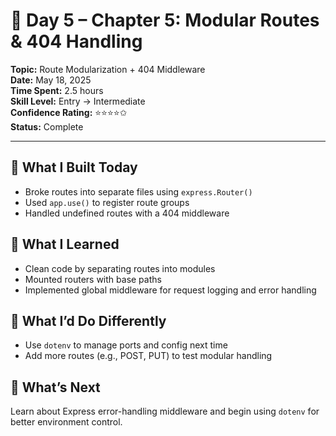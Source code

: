 # 🧠 Day 5 – Chapter 5: Modular Routes & 404 Handling

**Topic:** Route Modularization + 404 Middleware  
**Date:** May 18, 2025  
**Time Spent:** 2.5 hours  
**Skill Level:** Entry → Intermediate  
**Confidence Rating:** ⭐⭐⭐⭐✩  
**Status:** Complete

---

## 🔧 What I Built Today
- Broke routes into separate files using `express.Router()`
- Used `app.use()` to register route groups
- Handled undefined routes with a 404 middleware

## 🧠 What I Learned
- Clean code by separating routes into modules
- Mounted routers with base paths
- Implemented global middleware for request logging and error handling

## 🔁 What I’d Do Differently
- Use `dotenv` to manage ports and config next time
- Add more routes (e.g., POST, PUT) to test modular handling

## 🔮 What’s Next
Learn about Express error-handling middleware and begin using `dotenv` for better environment control.
